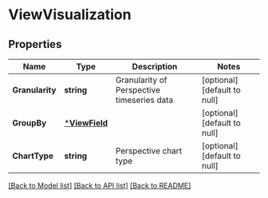 # ViewVisualization

## Properties
Name | Type | Description | Notes
------------ | ------------- | ------------- | -------------
**Granularity** | **string** | Granularity of Perspective timeseries data | [optional] [default to null]
**GroupBy** | [***ViewField**](ViewField.md) |  | [optional] [default to null]
**ChartType** | **string** | Perspective chart type | [optional] [default to null]

[[Back to Model list]](../README.md#documentation-for-models) [[Back to API list]](../README.md#documentation-for-api-endpoints) [[Back to README]](../README.md)

